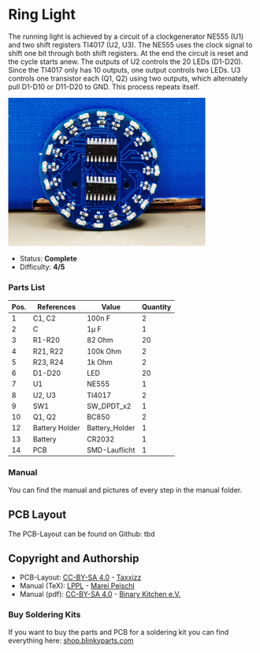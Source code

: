 # Ring Light
The running light is achieved by a circuit of a clockgenerator NE555 (U1) and two shift registers TI4017 (U2, U3). The NE555 uses the clock signal to shift one bit through both shift registers. At the end the circuit is reset and the cycle starts anew. The outputs of U2 controls the 20 LEDs (D1-D20). Since the TI4017 only has 10 outputs, one output controls  two LEDs. U3 controls one transistor each (Q1, Q2) using two outputs, which alternately pull D1-D10 or D11-D20 to GND. This process repeats itself.

<img src="manual/images/thumbnail.jpg" width=400px alt="Ring Light">

- Status: **Complete**
- Difficulty: **4/5**

### Parts List

| Pos.|References   	| Value       		| Quantity    | 
| --- | --------------- | --------------------- | ----------- |
|1    | C1, C2      	| 100n F       		| 2           | 
|2    |	C           	| 1µ F         		| 1           |
|3    | R1-R20      	| 82 Ohm      		| 20          |
|4    | R21, R22    	| 100k Ohm    		| 2           |
|5    | R23, R24    	| 1k Ohm      		| 2           |
|6    | D1-D20      	| LED          		| 20          |
|7    | U1          	| NE555       		| 1           |
|8    | U2, U3      	| TI4017      		| 2           |
|9    | SW1         	| SW_DPDT_x2  		| 1           |
|10   | Q1, Q2     	| BC850        		| 2           |
|12   | Battery Holder	| Battery_Holder	| 1           |
|13   | Battery     	| CR2032      		| 1           |
|14   | PCB         	| SMD-Lauflicht		| 1           |

### Manual
You can find the manual and pictures of every step in the manual folder.

## PCB Layout
The PCB-Layout can be found on Github: tbd

## Copyright and Authorship
- PCB-Layout: [CC-BY-SA 4.0](https://creativecommons.org/licenses/by-sa/4.0/) - [Taxxizz](https://twitter.com/Taxxizz)
- Manual (TeX): [LPPL](https://www.latex-project.org/lppl.txt) - [Marei Peischl](https://peitex.de)
- Manual (pdf): [CC-BY-SA 4.0](https://creativecommons.org/licenses/by-sa/4.0/) - [Binary Kitchen e.V.](https://www.binary-kitchen.de)

### Buy Soldering Kits
If you want to buy the parts and PCB for a soldering kit you can find everything here: [shop.blinkyparts.com](https://shop.blinkyparts.com/)
